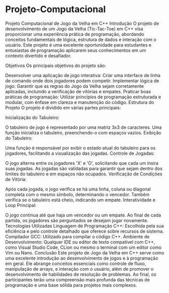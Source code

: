 # Projeto-Computacional

Projeto Computacional de Jogo da Velha em C++
Introdução
O projeto de desenvolvimento de um Jogo da Velha (Tic-Tac-Toe) em C++ visa proporcionar uma experiência prática de programação, abordando conceitos fundamentais de lógica, estrutura de dados e interação com o usuário. Este projeto é uma excelente oportunidade para estudantes e entusiastas de programação aplicarem seus conhecimentos em um contexto divertido e desafiador.

Objetivos
Os principais objetivos do projeto são:

Desenvolver uma aplicação de jogo interativa: Criar uma interface de linha de comando onde dois jogadores podem competir.
Implementar lógica de jogo: Garantir que as regras do Jogo da Velha sejam corretamente aplicadas, incluindo a verificação de vitórias e empates.
Praticar boas práticas de programação: Utilizar princípios de programação estruturada e modular, com ênfase em clareza e manutenção do código.
Estrutura do Projeto
O projeto é dividido em várias partes principais:

Inicialização do Tabuleiro:

O tabuleiro de jogo é representado por uma matriz 3x3 de caracteres.
Uma função inicializa o tabuleiro, preenchendo-o com espaços vazios.
Exibição do Tabuleiro:

Uma função é responsável por exibir o estado atual do tabuleiro para os jogadores, facilitando a visualização das jogadas.
Controle de Jogadas:

O jogo alterna entre os jogadores 'X' e 'O', solicitando que cada um insira suas jogadas.
As jogadas são validadas para garantir que sejam dentro dos limites do tabuleiro e em espaços não ocupados.
Verificação de Condições de Vitória:

Após cada jogada, o jogo verifica se há uma linha, coluna ou diagonal completa com o mesmo símbolo, determinando o vencedor.
Também verifica se o tabuleiro está cheio, indicando um empate.
Interatividade e Loop Principal:

O jogo continua até que haja um vencedor ou um empate.
Ao final de cada partida, os jogadores são perguntados se desejam jogar novamente.
Tecnologias Utilizadas
Linguagem de Programação C++: Escolhida pela sua eficiência e pelo controle detalhado que oferece sobre recursos de sistema.
Compilador GCC: Utilizado para compilar o código C++.
Ambiente de Desenvolvimento: Qualquer IDE ou editor de texto compatível com C++, como Visual Studio Code, CLion ou mesmo o terminal com um editor como Vim ou Nano.
Conclusão
Este projeto de Jogo da Velha em C++ serve como uma excelente introdução ao desenvolvimento de jogos e à programação em geral. Ele abrange conceitos essenciais como controle de fluxo, manipulação de arrays, e interação com o usuário, além de promover o desenvolvimento de habilidades de resolução de problemas. Ao final, os participantes terão uma compreensão mais profunda das técnicas de programação e uma base sólida para projetos mais complexos.

